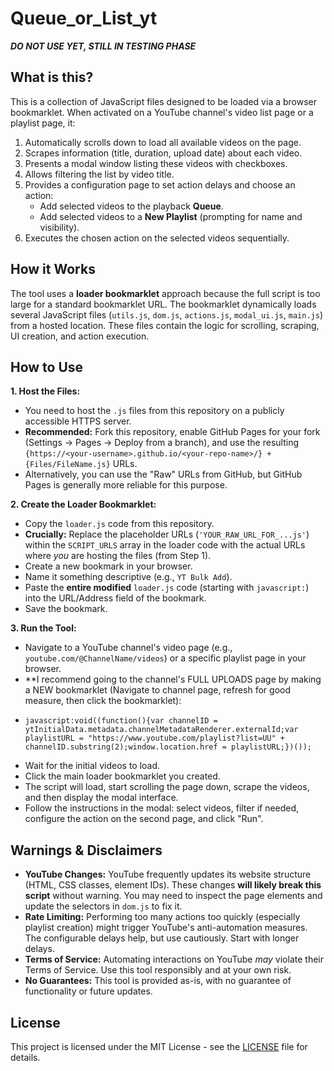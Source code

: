 # Queue_or_List_yt

***DO NOT USE YET, STILL IN TESTING PHASE***

## What is this?

This is a collection of JavaScript files designed to be loaded via a browser bookmarklet. When activated on a YouTube channel's video list page or a playlist page, it:

1.  Automatically scrolls down to load all available videos on the page.
2.  Scrapes information (title, duration, upload date) about each video.
3.  Presents a modal window listing these videos with checkboxes.
4.  Allows filtering the list by video title.
5.  Provides a configuration page to set action delays and choose an action:
    *   Add selected videos to the playback **Queue**.
    *   Add selected videos to a **New Playlist** (prompting for name and visibility).
6.  Executes the chosen action on the selected videos sequentially.

## How it Works

The tool uses a **loader bookmarklet** approach because the full script is too large for a standard bookmarklet URL. The bookmarklet dynamically loads several JavaScript files (`utils.js`, `dom.js`, `actions.js`, `modal_ui.js`, `main.js`) from a hosted location. These files contain the logic for scrolling, scraping, UI creation, and action execution.

## How to Use

**1. Host the Files:**

*   You need to host the `.js` files from this repository on a publicly accessible HTTPS server.
*   **Recommended:** Fork this repository, enable GitHub Pages for your fork (Settings -> Pages -> Deploy from a branch), and use the resulting `{https://<your-username>.github.io/<your-repo-name>/} + {Files/FileName.js}` URLs.
*   Alternatively, you can use the "Raw" URLs from GitHub, but GitHub Pages is generally more reliable for this purpose.

**2. Create the Loader Bookmarklet:**

*   Copy the `loader.js` code from this repository.
*   **Crucially:** Replace the placeholder URLs (`'YOUR_RAW_URL_FOR_...js'`) within the `SCRIPT_URLS` array in the loader code with the actual URLs where *you* are hosting the files (from Step 1).
*   Create a new bookmark in your browser.
*   Name it something descriptive (e.g., `YT Bulk Add`).
*   Paste the **entire modified** `loader.js` code (starting with `javascript:`) into the URL/Address field of the bookmark.
*   Save the bookmark.

**3. Run the Tool:**

*   Navigate to a YouTube channel's video page (e.g., `youtube.com/@ChannelName/videos`) or a specific playlist page in your browser.
*   **I recommend going to the channel's FULL UPLOADS page by making a NEW bookmarklet (Navigate to channel page, refresh for good measure, then click the bookmarklet):
*     javascript:void((function(){var channelID = ytInitialData.metadata.channelMetadataRenderer.externalId;var playlistURL = "https://www.youtube.com/playlist?list=UU" + channelID.substring(2);window.location.href = playlistURL;})());
*   Wait for the initial videos to load.
*   Click the main loader bookmarklet you created.
*   The script will load, start scrolling the page down, scrape the videos, and then display the modal interface.
*   Follow the instructions in the modal: select videos, filter if needed, configure the action on the second page, and click "Run".

## Warnings & Disclaimers

*   **YouTube Changes:** YouTube frequently updates its website structure (HTML, CSS classes, element IDs). These changes **will likely break this script** without warning. You may need to inspect the page elements and update the selectors in `dom.js` to fix it.
*   **Rate Limiting:** Performing too many actions too quickly (especially playlist creation) might trigger YouTube's anti-automation measures. The configurable delays help, but use cautiously. Start with longer delays.
*   **Terms of Service:** Automating interactions on YouTube *may* violate their Terms of Service. Use this tool responsibly and at your own risk.
*   **No Guarantees:** This tool is provided as-is, with no guarantee of functionality or future updates.

## License

This project is licensed under the MIT License - see the [LICENSE](LICENSE) file for details.
